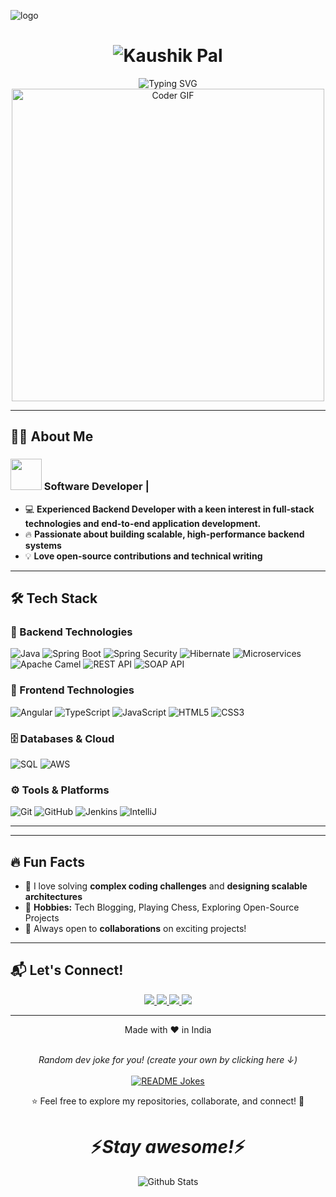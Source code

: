 ![logo](https://github.com/kau6ix/Kaushik-Domain/blob/main/kau6ix_github_banner.png)
<!-- Heading with Animation -->
<!--<h1 align="center">  
  <img src="https://media.giphy.com/media/hvRJCLFzcasrR4ia7z/giphy.gif" width="35">  
  Hey there! I'm <span style="color:#00BFFF;">Kaushik Pal</span>  
</h1>  -->
<h1 align="center">
  <img src="https://github.com/kau6ix/Kaushik-Domain/blob/main/name.svg" alt="Kaushik Pal" />
</h1>

<p align="center">
  <img src="https://readme-typing-svg.herokuapp.com?font=Fira+Code&weight=600&pause=1000&color=00BFFF&center=true&vCenter=true&width=600&lines=Java+Backend+Developer;Spring+Framework+Expert;Full-Stack+Tech+Enthusiast;Problem+Solver+%26+Open+Source+Contributor" alt="Typing SVG" />
  <img src="https://media.giphy.com/media/SWoSkN6DxTszqIKEqv/giphy.gif" alt="Coder GIF" width="500">
</p>

---

## 🧑‍💻 About Me  

### <img src="https://media.giphy.com/media/VgCDAzcKvsR6OM0uWg/giphy.gif" width="50"> Software Developer |
- :computer: **Experienced Backend Developer with a keen interest in full-stack technologies and end-to-end application development.**
- 🔥 **Passionate about building scalable, high-performance backend systems**
- 💡 **Love open-source contributions and technical writing**

---

## 🛠️ Tech Stack  

### 🚀 Backend Technologies  
![Java](https://img.shields.io/badge/Java-ED8B00?style=for-the-badge&logo=openjdk&logoColor=white)
![Spring Boot](https://img.shields.io/badge/Spring_Boot-6DB33F?style=for-the-badge&logo=spring&logoColor=white)
![Spring Security](https://img.shields.io/badge/Spring_Security-6DB33F?style=for-the-badge&logo=spring&logoColor=white)
![Hibernate](https://img.shields.io/badge/Hibernate-59666C?style=for-the-badge&logo=hibernate&logoColor=white)
![Microservices](https://img.shields.io/badge/Microservices-005571?style=for-the-badge)
![Apache Camel](https://img.shields.io/badge/Apache_Camel-FF6600?style=for-the-badge&logo=apache&logoColor=white)
![REST API](https://img.shields.io/badge/REST_API-FF4500?style=for-the-badge)
![SOAP API](https://img.shields.io/badge/SOAP_API-0082C9?style=for-the-badge)

### 🎨 Frontend Technologies  
![Angular](https://img.shields.io/badge/Angular-DD0031?style=for-the-badge&logo=angular&logoColor=white)
![TypeScript](https://img.shields.io/badge/TypeScript-3178C6?style=for-the-badge&logo=typescript&logoColor=white)
![JavaScript](https://img.shields.io/badge/JavaScript-F7DF1E?style=for-the-badge&logo=javascript&logoColor=black)
![HTML5](https://img.shields.io/badge/HTML5-E34F26?style=for-the-badge&logo=html5&logoColor=white)
![CSS3](https://img.shields.io/badge/CSS3-1572B6?style=for-the-badge&logo=css3&logoColor=white)

### 🗄️ Databases & Cloud  
![SQL](https://img.shields.io/badge/SQL-4479A1?style=for-the-badge&logo=mysql&logoColor=white)
![AWS](https://img.shields.io/badge/AWS-FF9900?style=for-the-badge&logo=amazonaws&logoColor=white)

### ⚙️ Tools & Platforms  
![Git](https://img.shields.io/badge/Git-F05032?style=for-the-badge&logo=git&logoColor=white)
![GitHub](https://img.shields.io/badge/GitHub-181717?style=for-the-badge&logo=github&logoColor=white)
![Jenkins](https://img.shields.io/badge/Jenkins-D24939?style=for-the-badge&logo=jenkins&logoColor=white)
![IntelliJ](https://img.shields.io/badge/IntelliJ_IDEA-000000?style=for-the-badge&logo=intellij-idea&logoColor=white)

---

<!--## 📊 GitHub Stats  

<p align="center">
  <img src="https://github-readme-stats.vercel.app/api?username=kaushikpal&show_icons=true&theme=tokyonight" alt="GitHub Stats" width="48%" />
</p>

<p align="center">
  <img src="https://github-readme-stats.vercel.app/api/top-langs/?username=kaushikpal&layout=compact&theme=tokyonight" alt="Top Languages" width="48%" />
</p>-->

---

## 🔥 Fun Facts  

- 🚀 I love solving **complex coding challenges** and **designing scalable architectures**  
- 🎯 **Hobbies:** Tech Blogging, Playing Chess, Exploring Open-Source Projects  
- 🤝 Always open to **collaborations** on exciting projects!  

---

## 📬 Let's Connect!  

<p align="center">
  <a href="https://www.linkedin.com/in/your-linkedin-profile">
    <img src="https://img.shields.io/badge/LinkedIn-0A66C2?style=for-the-badge&logo=linkedin&logoColor=white" />
  </a>
  <a href="https://github.com/kaushikpal">
    <img src="https://img.shields.io/badge/GitHub-171515?style=for-the-badge&logo=github&logoColor=white" />
  </a>
  <a href="mailto:kaushik.pal6000@gmail.com">
    <img src="https://img.shields.io/badge/Email-D14836?style=for-the-badge&logo=gmail&logoColor=white" />
  </a>
  <a href="https://twitter.com/your-twitter-profile">
    <img src="https://img.shields.io/badge/Twitter-1DA1F2?style=for-the-badge&logo=twitter&logoColor=white" />
  </a>
</p>

---

<!--⭐ **Feel free to explore my repositories, collaborate, and connect!** 🚀  -->

<p align="center">Made with ❤️ in India</p>

<div align="center">
</br>
<i>Random dev joke for you! (create your own by clicking here ↓)</i><br><br>
<a href="https://readme-jokes.vercel.app"><img align="center" src="https://readme-jokes.vercel.app/api?bgColor=%23073b4c&textColor=%2306d6a0&aColor=%2306d6a0&borderColor=%2306d6a0" alt="README Jokes"></a>
</div>

<p align="center">⭐ Feel free to explore my repositories, collaborate, and connect! 🚀</p>

<h1 align='center'>⚡️<i>Stay awesome!</i>⚡️</h1>

<p align="center">
        <img src="https://raw.githubusercontent.com/mayhemantt/mayhemantt/Update/svg/Bottom.svg" alt="Github Stats" />
</p>


